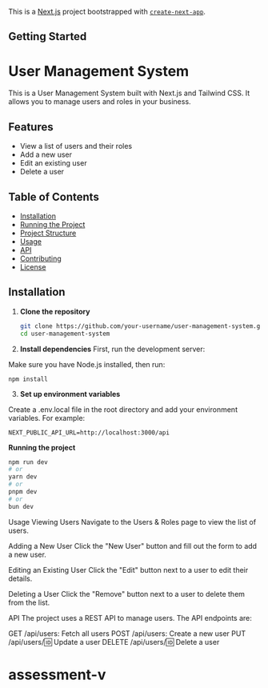 This is a [Next.js](https://nextjs.org/) project bootstrapped with [`create-next-app`](https://github.com/vercel/next.js/tree/canary/packages/create-next-app).

## Getting Started

# User Management System

This is a User Management System built with Next.js and Tailwind CSS. It allows you to manage users and roles in your business.

## Features

- View a list of users and their roles
- Add a new user
- Edit an existing user
- Delete a user

## Table of Contents

- [Installation](#installation)
- [Running the Project](#running-the-project)
- [Project Structure](#project-structure)
- [Usage](#usage)
- [API](#api)
- [Contributing](#contributing)
- [License](#license)

## Installation

1. **Clone the repository**

   ```sh
   git clone https://github.com/your-username/user-management-system.git
   cd user-management-system
   ```

2. **Install dependencies**
   First, run the development server:

Make sure you have Node.js installed, then run:

```
npm install
```

3. **Set up environment variables**

Create a .env.local file in the root directory and add your environment variables. For example:

```
NEXT_PUBLIC_API_URL=http://localhost:3000/api
```

**Running the project**

```bash
npm run dev
# or
yarn dev
# or
pnpm dev
# or
bun dev
```

Usage
Viewing Users
Navigate to the Users & Roles page to view the list of users.

Adding a New User
Click the "New User" button and fill out the form to add a new user.

Editing an Existing User
Click the "Edit" button next to a user to edit their details.

Deleting a User
Click the "Remove" button next to a user to delete them from the list.

API
The project uses a REST API to manage users. The API endpoints are:

GET /api/users: Fetch all users
POST /api/users: Create a new user
PUT /api/users/:id: Update a user
DELETE /api/users/:id: Delete a user
# assessment-v
